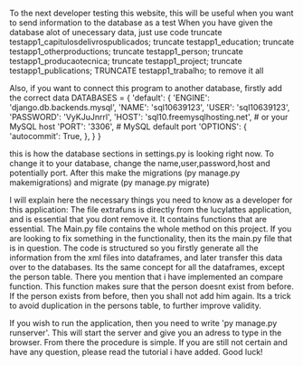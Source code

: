 To the next developer testing this website, this will be useful when you want to send information to the database as a test
When you have given the database alot of unecessary data, just use code 
truncate testapp1_capitulosdelivrospublicados;
truncate testapp1_education;
truncate testapp1_otherproductions;
truncate testapp1_person;
truncate testapp1_producaotecnica;
truncate testapp1_project;
truncate testapp1_publications;
TRUNCATE testapp1_trabalho;
to remove it all


Also, if you want to connect this program to another database, firstly add the correct data
DATABASES = {
        'default': {
        'ENGINE': 'django.db.backends.mysql',
        'NAME': 'sql10639123',
        'USER': 'sql10639123',
        'PASSWORD': 'VyKJuJnrrl',
        'HOST': 'sql10.freemysqlhosting.net',  # or your MySQL host
        'PORT': '3306',       # MySQL default port
        'OPTIONS': {
          'autocommit': True,
        },
    }
}

this is how the database sections in settings.py is looking right now. To change it to your database, change the name,user,password,host and potentially port. After this make the migrations (py manage.py makemigrations) and migrate (py manage.py migrate)


I will explain here the necessary things you need to know as a developer for this application:
The file extrafuns is directly from the lucylattes application, and is essential that you dont remove it. It contains functions that are essential.
The Main.py file contains the whole method on this project. If you are looking to fix something in the functionality, then its the main.py file that is in question. The code is structured so you firstly generate all the information from the xml files into dataframes, and later transfer this data over to the databases. Its the same concept for all the dataframes, except the person table. There you mention that i have implemented an compare function. This function makes sure that the person doesnt exist from before. If the person exists from before, then you shall not add him again. Its a trick to avoid duplication in the persons table, to further improve validity.

If you wish to run the application, then you need to write 'py manage.py runserver'. This will start the server and give you an adress to type in the browser. From there the procedure is simple. If you are still not certain and have any question, please read the tutorial i have added. Good luck!